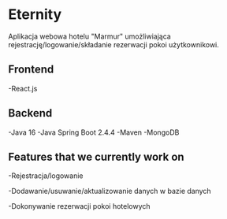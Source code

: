 <h1>Eternity</h1>
Aplikacja webowa hotelu "Marmur" umożliwiająca rejestrację/logowanie/składanie rezerwacji pokoi użytkownikowi.

<h2>Frontend</h2>
-React.js
<h2>Backend</h2>
-Java 16
-Java Spring Boot 2.4.4
-Maven
-MongoDB
<h2>Features that we currently work on</h2>

-Rejestracja/logowanie

-Dodawanie/usuwanie/aktualizowanie danych w bazie danych

-Dokonywanie rezerwacji pokoi hotelowych
